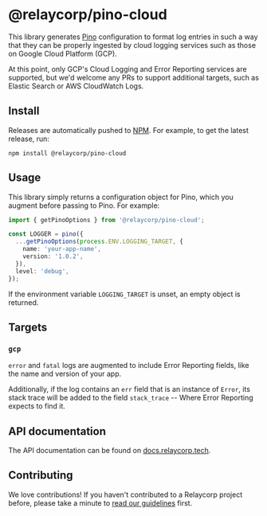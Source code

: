 # @relaycorp/pino-cloud

This library generates [Pino](https://getpino.io) configuration to format log entries in such a way that they can be properly ingested by cloud logging services such as those on Google Cloud Platform (GCP).

At this point, only GCP's Cloud Logging and Error Reporting services are supported, but we'd welcome any PRs to support additional targets, such as Elastic Search or AWS CloudWatch Logs.

## Install

Releases are automatically pushed to [NPM](https://www.npmjs.com/package/@relaycorp/pino-cloud). For example, to get the latest release, run:

```shell
npm install @relaycorp/pino-cloud
```

## Usage

This library simply returns a configuration object for Pino, which you augment before passing to Pino. For example:

```typescript
import { getPinoOptions } from '@relaycorp/pino-cloud';

const LOGGER = pino({
  ...getPinoOptions(process.ENV.LOGGING_TARGET, {
    name: 'your-app-name',
    version: '1.0.2',
  }),
  level: 'debug',
});
```

If the environment variable `LOGGING_TARGET` is unset, an empty object is returned.

## Targets

### `gcp`

`error` and `fatal` logs are augmented to include Error Reporting fields, like the name and version of your app.

Additionally, if the log contains an `err` field that is an instance of `Error`, its stack trace will be added to the field `stack_trace` -- Where Error Reporting expects to find it.

## API documentation

The API documentation can be found on [docs.relaycorp.tech](https://docs.relaycorp.tech/pino-cloud-js/).

## Contributing

We love contributions! If you haven't contributed to a Relaycorp project before, please take a minute to [read our guidelines](https://github.com/relaycorp/.github/blob/master/CONTRIBUTING.md) first.
